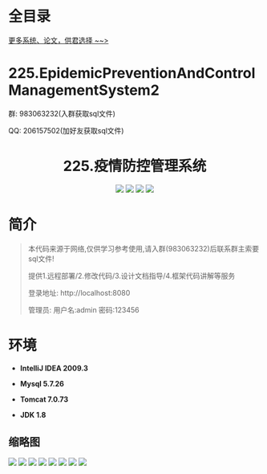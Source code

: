 # 全目录

[更多系统、论文，供君选择 ~~>](https://www.bitwise.net.cn)

# 225.EpidemicPreventionAndControlManagementSystem2

<p>群: 983063232(入群获取sql文件)</p>
<p>QQ: 206157502(加好友获取sql文件)</p>

<p><h1 align="center">225.疫情防控管理系统</h1></p>


<p align="center">
	<img src="https://img.shields.io/badge/jdk-1.8-orange.svg"/>
    <img src="https://img.shields.io/badge/springboot-5.x-lightgrey.svg"/>
    <img src="https://img.shields.io/badge/vue-3.x-blue.svg"/>
    <img src="https://img.shields.io/badge/html-5.x-yellow.svg"/>
</p>

# 简介


> 本代码来源于网络,仅供学习参考使用,请入群(983063232)后联系群主索要sql文件!
>
> 提供1.远程部署/2.修改代码/3.设计文档指导/4.框架代码讲解等服务
>
> 登录地址: http://localhost:8080
>
> 管理员: 用户名:admin 密码:123456



# 环境

- <b>IntelliJ IDEA 2009.3</b>

- <b>Mysql 5.7.26</b>

- <b>Tomcat 7.0.73</b>

- <b>JDK 1.8</b>




## 缩略图

![](https://bitwise.oss-cn-heyuan.aliyuncs.com/2024/9/10/9568fe69-0a0f-4d39-bdaa-adc3aabb0789.png)
![](https://bitwise.oss-cn-heyuan.aliyuncs.com/2024/9/10/5c68d7c9-39b2-4d78-abe6-b56819f136d1.png)
![](https://bitwise.oss-cn-heyuan.aliyuncs.com/2024/9/10/ee64ad55-85fc-4fad-868c-5b3393560e10.png)
![](https://bitwise.oss-cn-heyuan.aliyuncs.com/2024/9/10/f3aa2ac8-163c-4133-842f-e2948f9dcfcc.png)
![](https://bitwise.oss-cn-heyuan.aliyuncs.com/2024/9/10/6b93103e-5d07-42a1-9818-cd2dc69b7dce.png)
![](https://bitwise.oss-cn-heyuan.aliyuncs.com/2024/9/10/bfb397b1-59a1-4555-a52c-147645d33ce1.png)
![](https://bitwise.oss-cn-heyuan.aliyuncs.com/2024/9/10/9c7fb0ed-6193-4d5f-9434-390e8374e50a.png)
![](https://bitwise.oss-cn-heyuan.aliyuncs.com/2024/9/10/6dbb07cd-d2ff-4bbb-81d4-d5bfa1863b9e.png)




